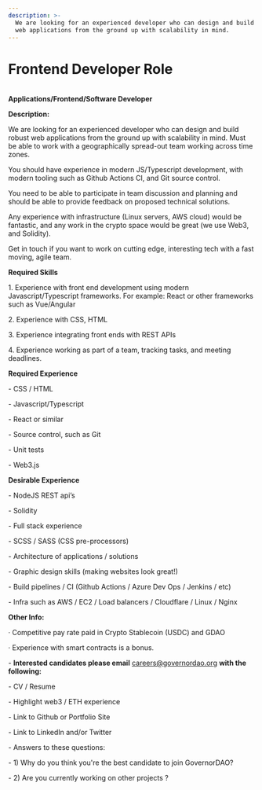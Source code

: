 ```yaml
---
description: >-
  We are looking for an experienced developer who can design and build robust
  web applications from the ground up with scalability in mind.
---
```


# Frontend Developer Role

\
**Applications/Frontend/Software Developer**

**Description:**

We are looking for an experienced developer who can design and build robust web applications from the ground up with scalability in mind. Must be able to work with a geographically spread-out team working across time zones.

You should have experience in modern JS/Typescript development, with modern tooling such as Github Actions CI, and Git source control.

You need to be able to participate in team discussion and planning and should be able to provide feedback on proposed technical solutions.

Any experience with infrastructure (Linux servers, AWS cloud) would be fantastic, and any work in the crypto space would be great (we use Web3, and Solidity).

Get in touch if you want to work on cutting edge, interesting tech with a fast moving, agile team.

**Required Skills**

1\.      Experience with front end development using modern Javascript/Typescript frameworks. For example: React or other frameworks such as Vue/Angular

2\.      Experience with CSS, HTML

3\.      Experience integrating front ends with REST APIs

4\.      Experience working as part of a team, tracking tasks, and meeting deadlines.

**Required Experience**

\-          CSS / HTML

\-          Javascript/Typescript

\-          React or similar

\-          Source control, such as Git

\-          Unit tests

\-          Web3.js

**Desirable Experience**

\-          NodeJS REST api’s

\-          Solidity

\-          Full stack experience

\-          SCSS / SASS (CSS pre-processors)

\-          Architecture of applications / solutions

\-          Graphic design skills (making websites look great!)

\-          Build pipelines / CI (Github Actions / Azure Dev Ops / Jenkins / etc)

\-          Infra such as AWS / EC2 / Load balancers / Cloudflare / Linux / Nginx

**Other Info:**

·         Competitive pay rate paid in Crypto Stablecoin  (USDC) and GDAO

·         Experience with smart contracts is a bonus.

\-          **Interested candidates please email** [careers@governordao.org](mailto:careers@governordao.org) **with the following:**

\-          CV / Resume

\-          Highlight web3 / ETH experience

\-          Link to Github or Portfolio Site

\-          Link to LinkedIn and/or Twitter

\-          Answers to these questions:

\-          1) Why do you think you're the best candidate to join GovernorDAO?

\-          2) Are you currently working on other projects ?
